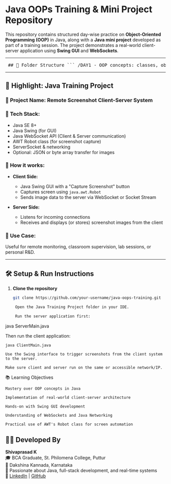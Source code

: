 # Java OOPs Training & Mini Project Repository

This repository contains structured day-wise practice on **Object-Oriented Programming (OOP)** in Java, along with a **Java mini project** developed as part of a training session. The project demonstrates a real-world client-server application using **Swing GUI** and **WebSockets**.

---

<pre> ## 📁 Folder Structure ``` /DAY1 - OOP concepts: classes, objects, and constructors /DAY2 - Inheritance, overloading, overriding /DAY3 - Abstraction, interfaces, access modifiers /DAY4 - Polymorphism, encapsulation, modeling /Package - Java programs using packages and modular structure /Java Training Project - ⚡ Mini project: Java Swing + WebSocket Client-Server App /dbproject - JDBC-based database programs using MySQL ``` </pre>

---

## 🚀 Highlight: Java Training Project

### 🎯 **Project Name:** Remote Screenshot Client-Server System

### 🧩 **Tech Stack:**
- Java SE 8+
- Java Swing (for GUI)
- Java WebSocket API (Client & Server communication)
- AWT Robot class (for screenshot capture)
- ServerSocket & networking
- Optional: JSON or byte array transfer for images

### 🧠 **How it works:**

- **Client Side:**
  - Java Swing GUI with a "Capture Screenshot" button
  - Captures screen using `java.awt.Robot`
  - Sends image data to the server via WebSocket or Socket Stream

- **Server Side:**
  - Listens for incoming connections
  - Receives and displays (or stores) screenshot images from the client

### 📸 **Use Case:**
Useful for remote monitoring, classroom supervision, lab sessions, or personal R&D.

---

## 🛠 Setup & Run Instructions

1. **Clone the repository**
   ```bash
   git clone https://github.com/your-username/java-oops-training.git

    Open the Java Training Project folder in your IDE.

    Run the server application first:

java ServerMain.java

Then run the client application:

    java ClientMain.java

    Use the Swing interface to trigger screenshots from the client system to the server.

    Make sure client and server run on the same or accessible network/IP.

📚 Learning Objectives

    Mastery over OOP concepts in Java

    Implementation of real-world client-server architecture

    Hands-on with Swing GUI development

    Understanding of WebSockets and Java Networking

    Practical use of AWT's Robot class for screen automation


## 👨‍💻 Developed By

**Shivaprasad K**  
🎓 BCA Graduate, St. Philomena College, Puttur  
📍 Dakshina Kannada, Karnataka  
🧠 Passionate about Java, full-stack development, and real-time systems  
🔗 [LinkedIn](https://www.linkedin.com/in/your-profile) | [GitHub](https://github.com/your-username)
